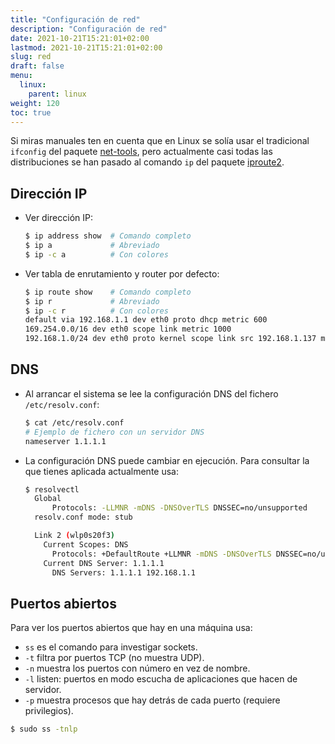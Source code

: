 ```yaml
---
title: "Configuración de red"
description: "Configuración de red"
date: 2021-10-21T15:21:01+02:00
lastmod: 2021-10-21T15:21:01+02:00
slug: red
draft: false
menu:
  linux:
    parent: linux
weight: 120
toc: true
---
```



Si miras manuales ten en cuenta que en Linux se solía usar el tradicional `ifconfig` del paquete [net-tools](https://www.linux.co.cr/ldp/lfs/appendixa/net-tools.html), pero actualmente casi todas las distribuciones se han pasado al comando `ip` del paquete [iproute2](https://en.wikipedia.org/wiki/Iproute2).

## Dirección IP
- Ver dirección IP:
  ```bash
  $ ip address show  # Comando completo
  $ ip a             # Abreviado
  $ ip -c a          # Con colores
  ```

- Ver tabla de enrutamiento y router por defecto:
  ```bash
  $ ip route show    # Comando completo
  $ ip r             # Abreviado
  $ ip -c r          # Con colores
  default via 192.168.1.1 dev eth0 proto dhcp metric 600
  169.254.0.0/16 dev eth0 scope link metric 1000
  192.168.1.0/24 dev eth0 proto kernel scope link src 192.168.1.137 metric 600
  ```

## DNS
- Al arrancar el sistema se lee la configuración DNS del fichero `/etc/resolv.conf`:
  ```bash
  $ cat /etc/resolv.conf
  # Ejemplo de fichero con un servidor DNS
  nameserver 1.1.1.1
  ```
- La configuración DNS puede cambiar en ejecución. Para consultar la que tienes aplicada actualmente usa:
  ```bash
  $ resolvectl
    Global
        Protocols: -LLMNR -mDNS -DNSOverTLS DNSSEC=no/unsupported
    resolv.conf mode: stub

    Link 2 (wlp0s20f3)
      Current Scopes: DNS
        Protocols: +DefaultRoute +LLMNR -mDNS -DNSOverTLS DNSSEC=no/unsupported
      Current DNS Server: 1.1.1.1
        DNS Servers: 1.1.1.1 192.168.1.1
  ```

## Puertos abiertos

Para ver los puertos abiertos que hay en una máquina usa:
- `ss` es el comando para investigar sockets.
- `-t` filtra por puertos TCP (no muestra UDP).
- `-n` muestra los puertos con número en vez de nombre.
- `-l` listen: puertos en modo escucha de aplicaciones que hacen de servidor.
- `-p` muestra procesos que hay detrás de cada puerto (requiere privilegios).
```bash
$ sudo ss -tnlp
```


